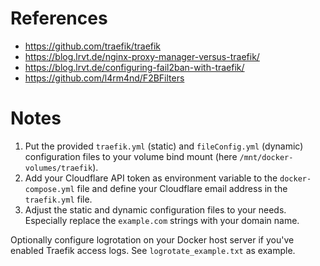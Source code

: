 # References

- https://github.com/traefik/traefik
- https://blog.lrvt.de/nginx-proxy-manager-versus-traefik/
- https://blog.lrvt.de/configuring-fail2ban-with-traefik/
- https://github.com/l4rm4nd/F2BFilters

# Notes

1. Put the provided `traefik.yml` (static) and `fileConfig.yml` (dynamic) configuration files to your volume bind mount (here `/mnt/docker-volumes/traefik`). 
2. Add your Cloudflare API token as environment variable to the `docker-compose.yml` file and define your Cloudflare email address in the `traefik.yml` file.
3. Adjust the static and dynamic configuration files to your needs. Especially replace the `example.com` strings with your domain name.

Optionally configure logrotation on your Docker host server if you've enabled Traefik access logs. See `logrotate_example.txt` as example.
